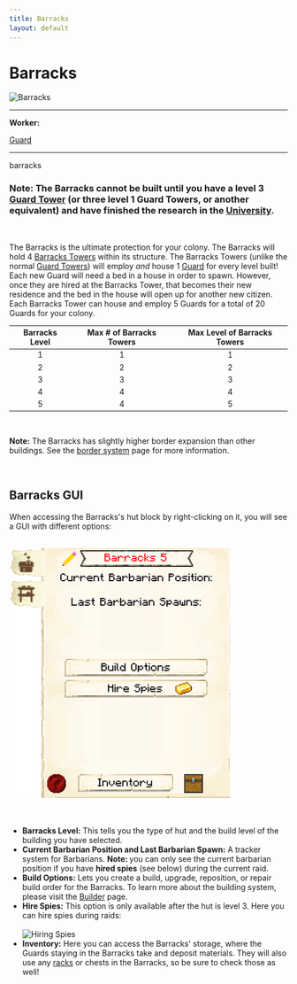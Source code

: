 ```yaml
---
title: Barracks
layout: default
---
```

# Barracks

<div class="infobox box text-center">
    <img src="../../assets/images/buildings/barracks.png" alt="Barracks" />
    <hr />
    <div class="row section-text text-left">
        <div class="col">
        <p><strong>Worker:</strong></p>
        </div>
        <div class="col">
        <p><a href="../workers/guard">Guard</a></p>
        </div>
    </div>
    <hr />
    <recipe>barracks</recipe>
</div>

### Note: The Barracks cannot be built until you have a level 3 [Guard Tower](../../source/buildings/guardtower) (or three level 1 Guard Towers, or another equivalent) and have finished the research in the [University](../../source/buildings/university). 
<br> 

The Barracks is the ultimate protection for your colony. The Barracks will hold 4 [Barracks Towers](../buildings/barrackstower) within its structure. The Barracks Towers (unlike the normal [Guard Towers](../../source/buildings/guardtower)) will employ *and* house 1 [Guard](../../source/workers/guard) for every level built! Each new Guard will need a bed in a house in order to spawn. However, once they are hired at the Barracks Tower, that becomes their new residence and the bed in the house will open up for another new citizen. Each Barracks Tower can house and employ 5 Guards for a total of 20 Guards for your colony.

| Barracks Level | Max # of Barracks Towers | Max Level of Barracks Towers |
| :----: | :----: | :----: |
| 1 | 1 | 1 |
| 2 | 2 | 2 |
| 3 | 3 | 3 |
| 4 | 4 | 4 |
| 5 | 4 | 5 |

<br>

<strong>Note:</strong> The Barracks has slightly higher border expansion than other buildings. See the [border system](../../source/systems/border) page for more information.

<br>

## Barracks GUI

When accessing the Barracks's hut block by right-clicking on it, you will see a GUI with different options:

<br>
<div class="row">
  <div class="col-sm-12 col-md">
    <img src="../../assets/images/gui/barracksgui.png" class="img-fluid mx-auto" alt="Barracks GUI">
  </div>
  <div class="col-sm-12 col-md"><br><br>
      <ul>
      <li><strong>Barracks Level:</strong> This tells you the type of hut and the build level of the building you have selected.</li>
      <li><strong>Current Barbarian Position and Last Barbarian Spawn:</strong> A tracker system for Barbarians. <strong>Note: </strong>you can only see the current barbarian position if you have <b>hired spies</b> (see below) during the current raid.</li>
      <li><strong>Build Options:</strong> Lets you create a build, upgrade, reposition, or repair build order for the Barracks. To learn more about the building system, please visit the <a href="../../source/workers/builder">Builder</a> page.</li>
      <li><strong>Hire Spies:</strong> This option is only available after the hut is level 3. Here you can hire spies during raids: </li>  
      <br>
  <img src="../../assets/images/gui/hiringspies.png" class="img-fluid mx-auto" alt="Hiring Spies">
      <br>
      <li><strong>Inventory:</strong> Here you can access the Barracks' storage, where the Guards staying in the Barracks take and deposit materials. They will also use any <a href="../../source/items/rack">racks</a> or chests in the Barracks, so be sure to check those as well!</li>
    </ul>
  </div>
</div>  
  <br>
